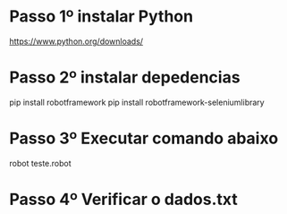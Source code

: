 # Passo 1º instalar Python
https://www.python.org/downloads/

# Passo 2º instalar depedencias
pip install robotframework
pip install robotframework-seleniumlibrary

# Passo 3º Executar comando abaixo
robot teste.robot

# Passo 4º Verificar o dados.txt


